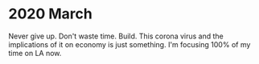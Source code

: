 # 2020 March

Never give up. Don't waste time. Build. This corona virus and the implications of it on economy is just something. I'm focusing 100% of my time on LA now.

